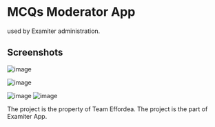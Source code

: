 # MCQs Moderator App
used by Examiter administration.
## Screenshots
![image](https://github.com/user-attachments/assets/14df421e-71d2-4f93-bedc-41fbcd5c0ee2)

![image](https://github.com/user-attachments/assets/34eb2495-856c-4c82-af63-96f3a9905f6d)

![image](https://github.com/user-attachments/assets/851ad802-cf65-4b26-9e04-86a2ec64256e)
![image](https://github.com/user-attachments/assets/ac6c1e43-89d1-45bc-8474-ec51ef91e353)

The project is the property of Team Effordea.
The project is the part of Examiter App.
